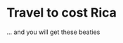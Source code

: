 <!DOCTYPE html>
<html>
<head>
   <meta charset="utf-8">
   <title>Project: Travel webpage</title>
</head>
<body>
   <h1> Travel to cost Rica </h1>
   <p>... and you will get these beaties </p>
</body>
</html>
